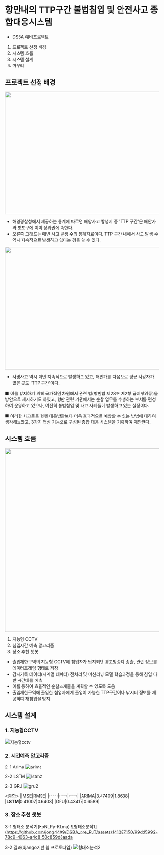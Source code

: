  # 항만내의 TTP구간 불법침입 및 안전사고 종합대응시스템   
    
 - DSBA 예비프로젝트
 1. 프로젝트 선정 배경
 2. 시스템 흐름
 3. 시스템 설계
 4. 마무리

 ## 프로젝트 선정 배경
<img src="https://github.com/jong4499/DSBA_pre_PJT/assets/141287150/0dd1c4dd-9c88-443f-99fc-1e82f95270d9" width=700 height = 400/>   

- 해양경찰청에서 제공하는 통계에 따르면 해양사고 발생지 중 'TTP 구간'은 해안가와 항포구에 이어 상위권에 속한다.
- 오른쪽 그래프는 매년 사고 발생 수의 통계자료이다. TTP 구간 내에서 사고 발생 수 역시 지속적으로 발생하고 있다는 것을 알 수 있다.
   
<img src = "https://github.com/jong4499/DSBA_pre_PJT/assets/141287150/f77d3091-cfef-4285-b310-48a8605107e2" width = 700 height = 400/>   

- 사망사고 역시 매년 지속적으로 발생하고 있고, 해안가를 다음으로 평균 사망자가 많은 곳도 'TTP 구간'이다.
   
■ 이를 방지하기 위해 국가적인 차원에서 관련 법(항만법 제28조 제2항 금지행위등)을 방안으로 제시하기도 하였고, 항만 관련 기관에서는 순찰 업무를 수행하는 부서를 편성하여 운영하고 있으나, 여전히 불법침입 및 사고 사례들이 발생하고 있는 실정이다.
   
■ 이러한 사고들을 현행 대응방안보다 더욱 효과적으로 예방할 수 있는 방법에 대하여 생각해보았고, 3가지 핵심 기능으로 구성된 종합 대응 시스템을 기획하여 제안한다.
   
 ## 시스템 흐름
 <img src = "[https://github.com/jong4499/DSBA_pre_PJT/assets/141287150/8f1ba3d7-2218-40b6-bfe2-b9c5a66005e9](https://github.com/jong4499/DSBA_pre_PJT/assets/141287150/0726fb2a-dc8b-48bd-992a-b6a3739fe4ae)" width = 700 height=600/>

1) 지능형 CCTV
2) 침입시간 예측 알고리즘
3) 장소 추천 챗봇   
- 출입제한구역의 지능형 CCTV에 침입자가 탑지되면 경고방송이 송출, 관련 정보를 데이터프레임 형태로 저장
- 감시기록 데이터(시계열 데이터) 전처리 및 머신러닝 모델 학습과정을 통해 침입 다발 시간대를 예측
- 이를 통하여 효율적인 순찰스케줄을 계획할 수 있도록 도움
- 출입제한구역에 출입한 침입자에게 출입이 가능한 TTP구간이나 낚시터 정보를 제공하여 재침입을 방지

## 시스템 설계
### 1. 지능형CCTV
![지능형cctv](https://github.com/jong4499/DSBA_pre_PJT/assets/141287150/4409956b-0c8a-4a47-b167-e10527b1e6fc)

### 2. 시간예측 알고리즘
2-1 Arima
![arima](https://github.com/jong4499/DSBA_pre_PJT/assets/141287150/19c46216-f20a-4451-a6d1-d6cba037709f)

2-2 LSTM
![lstm2](https://github.com/jong4499/DSBA_pre_PJT/assets/141287150/492ffe84-a3fe-40c2-b8a2-9ce0280f9c83)

2-3 GRU
![gru2](https://github.com/jong4499/DSBA_pre_PJT/assets/141287150/1afa8177-1f9d-48e8-aa31-fe1df1fac6a0)

<종합>
||MSE|RMSE|
|:---:|:---:|:---:|
|ARIMA|3.47409|1.8638|
|**LSTM**|0.41007|0.6403|
|GRU|0.43417|0.6589|

### 3. 장소 추천 챗봇
3-1 형태소 분석기(KoNLPy-Kkma)
![형태소분석1](https://github.com/jong4499/DSBA_pre_PJT/assets/141287150/99dd5992-78c9-4063-a4c8-50c859d8aada

3-2 결과(django기반 웹 프로토타입)
![형태소분석2](https://github.com/jong4499/DSBA_pre_PJT/assets/141287150/1e478862-e69b-43e6-9062-9e7a1f942516)

